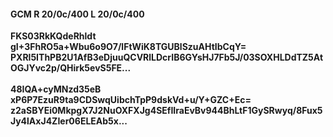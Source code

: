 #### GCM R 20/0c/400 L 20/0c/400
**FKS03RkKQdeRhldt**<br/>**gI+3FhRO5a+Wbu6o9O7/lFtWiK8TGUBlSzuAHtIbCqY=**<br/>**PXRl5IThPB2U1AfB3eDjuuQCVRlLDcrIB6GYsHJ7Fb5J/03SOXHLDdTZ5AtOGJYvc2p/QHirk5evS5FE...**<br/><br/>
**48IQA+cyMNzd35eB**<br/>**xP6P7EzuR9ta9CDSwqUibchTpP9dskVd+u/Y+GZC+Ec=**<br/>**z2aSBYEi0MkpgX7J2NuOXFXJg4SEfIIraEvBv944BhLtF1GySRwyq/8Fux5Jy4lAxJ4ZIer06ELEAb5x...**